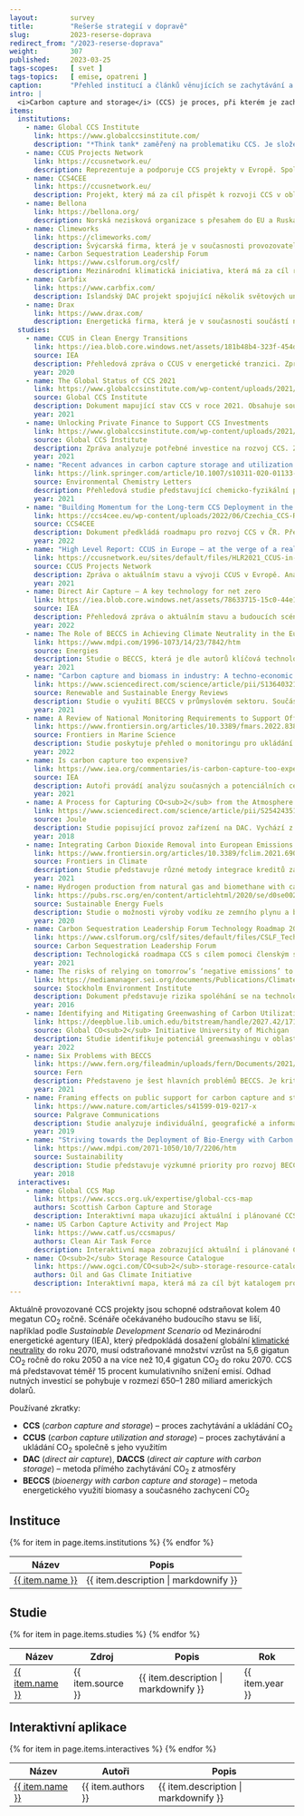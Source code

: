 ```yaml
---
layout:        survey
title:         "Rešerše strategií v dopravě"
slug:          2023-reserse-doprava
redirect_from: "/2023-reserse-doprava"
weight:        307
published:     2023-03-25
tags-scopes:   [ svet ]
tags-topics:   [ emise, opatreni ]
caption:       "Přehled institucí a článků věnujících se zachytávání a ukládání uhlíku z atmosféry."
intro: |
  <i>Carbon capture and storage</i> (CCS) je proces, při kterém je zachytáván CO<sub>2</sub>, který je následně uložen, aby neunikl zpět do atmosféry. Jedná se o potenciálně klíčový nástroj pro mitigaci změn klimatu a je součástí většiny scénářů k dosažení klimatické neutrality.
items:
  institutions:
    - name: Global CCS Institute
      link: https://www.globalccsinstitute.com/
      description: "*Think tank* zaměřený na problematiku CCS. Je složený z národních vlád, soukromých firem, nadnárodních korporací, výzkumných a neziskových organizací. Mezi hlavní cíle organizace patří informování o aktuálních poznatcích, budování narativu ohledně prospěšnosti CCS a zároveň směrování investic do této oblasti."
    - name: CCUS Projects Network
      link: https://ccusnetwork.eu/
      description: Reprezentuje a podporuje CCS projekty v Evropě. Spolupracuje s Evropskou komisí a napomáhá členským státům snižovat emise. Mezi členy patří organizace, které přímo staví či operují CCS projekty v Evropě. Cílem je vytvořit prostor pro sdílení know-how a budování povědomí o existujících CCS projektech.
    - name: CCS4CEE
      link: https://ccusnetwork.eu/
      description: Projekt, který má za cíl přispět k rozvoji CCS v oblasti střední a východní Evropy ve státech V4, Baltských zemích, Slovinsku, Chorvatsku, Rumunsku a na Ukrajině. Do projektu je zapojeno i Norsko. Věnuje se zmapování stavu CCS v zemích střední a východní Evropy, vytváření národních plánů, budování spolupráce mezi místními aktéry a podpoře implementace CCS plánů.
    - name: Bellona
      link: https://bellona.org/
      description: Norská nezisková organizace s přesahem do EU a Ruska, která má za cíl čelit klimatickým výzvám. Identifikuje a prosazuje udržitelná řešení prostřednictvím spolupráce se státy, privátním sektorem, neziskovými organizacemi a obecně s těmi, kdo rozhodují o budoucnosti klimatu. Cílem je skloubit environmentální a sociální prospěšnost s finanční udržitelností. Bellona patřila mezi první neziskové organizace, které začaly propagovat CCS jako nutné a prospěšné řešení, bez kterého nelze splnit aktuální klimatické cíle.
    - name: Climeworks
      link: https://climeworks.com/
      description: Švýcarská firma, která je v současnosti provozovatelem největšího zařízení pro DAC na světě, jenž se nachází na Islandu. Climeworks nabízí možnost jednotlivcům i firmám zakoupit odstranění CO<sub>2</sub> ze vzduchu.
    - name: Carbon Sequestration Leadership Forum
      link: https://www.cslforum.org/cslf/
      description: Mezinárodní klimatická iniciativa, která má za cíl rozvoj technologií CCS prostřednictvím budování povědomí. Prosazuje právní, ekonomické, regulační a institucionální kroky vedoucí k rozvoji CCS. Mezi členy patří státy EU, USA, Čína, Indie, Brazílie a mnoho dalších zemí reprezentujících 60 % světové populace a 80 % globálních emisí.
    - name: Carbfix
      link: https://www.carbfix.com/
      description: Islandský DAC projekt spojující několik světových univerzit a výzkumných center s energetickou firmou Reykjavík Energy. Vzhledem k využití geotermální energie dostupné na Islandu jde o projekt s jednou z nejnižších cen za odstranění tuny CO<sub>2</sub>.
    - name: Drax
      link: https://www.drax.com/
      description: Energetická firma, která je v současnosti součástí některých z největších projektů v oblasti BECCS a konverze elektráren využívajících uhlí na spalování biomasy. V současnosti je ovšem jedním z největších emitentů CO<sub>2</sub> ve Velké Británii. Firma má plán stát se uhlíkově negativní do roku 2030.
  studies:
    - name: CCUS in Clean Energy Transitions
      link: https://iea.blob.core.windows.net/assets/181b48b4-323f-454d-96fb-0bb1889d96a9/CCUS_in_clean_energy_transitions.pdf
      source: IEA
      description: Přehledová zpráva o CCUS v energetické tranzici. Zpráva analyzuje technologickou připravenost napříč CCUS hodnotovým řetězcem. Autoři konstatují, že dosažení uhlíkové neutrality bude v podstatě nemožné bez CCUS. Dle zprávy bude pro dosažení klimatické neutrality v roce 2070 nutné odstraňovat 10,4 gigatun CO<sub>2</sub> ročně a CCUS bude představovat 15 % kumulativního snížení emisí. Je zdůrazněno, že CCUS umožňuje snižování emisí z existující energetické infrastruktury a obtížně transformovatelných průmyslových sektorů. Analyzuje možnost využití CCUS pro výrobu nízkouhlíkového vodíku. V rámci zprávy jsou popsány globální možnosti ukládání zachyceného CO<sub>2</sub>. Dále jsou nabídnuty kroky, jak CCUS podpořit jakožto klíčovou součást klimatické neutrality.
      year: 2020
    - name: The Global Status of CCS 2021
      link: https://www.globalccsinstitute.com/wp-content/uploads/2021/11/Global-Status-of-CCS-2021-Global-CCS-Institute-1121.pdf
      source: Global CCS Institute
      description: Dokument mapující stav CCS v roce 2021. Obsahuje souhrnný přehled a kategorizaci existujících a budovaných CCS projektů. Poskytuje přehled o CCS v národních klimatických plánech.  Prezentuje regionální přehledy zaměřené na severní Ameriku, asijsko-pacifický region, Evropu a sousedící regiony a na státy Rady pro spolupráci arabských států v Zálivu. CCS je v rámci dokumentu propojeno s tématy financování, mezinárodními sítěmi, průmyslem, produkcí vodíku a tématikou ESG.
      year: 2021
    - name: Unlocking Private Finance to Support CCS Investments
      link: https://www.globalccsinstitute.com/wp-content/uploads/2021/06/Unlocking-Private-Finance-for-CCS-Thought-Leadership-Report-1.pdf
      source: Global CCS Institute
      description: Zpráva analyzuje potřebné investice na rozvoj CCS. Zaměřuje se zejména na roli privátního sektoru a představuje nutné zdroje a metody financování. Obsahuje sadu doporučení pro státy, jak investice podpořit. Klíčové je zjištění, že na dosažení *Sustainable Development Scenario* Mezinárodní energetické agentury (IEA) bude zapotřebí investovat 650–1 280 miliard amerických dolarů.
      year: 2021
    - name: "Recent advances in carbon capture storage and utilization technologies: a review"
      link: https://link.springer.com/article/10.1007/s10311-020-01133-3
      source: Environmental Chemistry Letters
      description: Přehledová studie představující chemicko-fyzikální poznatky a technologický pokrok CCS. Studie představuje různé metody CCS společně s jejich finančními náklady. Studie dále pojednává o možnostech geologického ukládání CO<sub>2</sub>. Je zde přítomný přehled možností využití CO<sub>2</sub> například při produkci paliv či v chemickém a potravinářském průmyslu.
      year: 2021
    - name: "Building Momentum for the Long-term CCS Deployment in the CEE Region: CCS National Roadmap Czechia"
      link: https://ccs4cee.eu/wp-content/uploads/2022/06/Czechia_CCS-Roadmap.pdf
      source: CCS4CEE
      description: Dokument předkládá roadmapu pro rozvoj CCS v ČR. Představuje situaci v EU a mapuje stav CCS v české legislativě, strategiích a současné místní zkušenosti, které dle autorů jsou na nízké úrovni a neodpovídají možnému potenciálu. Roadmapa představuje kroky na rozvoj CCS, které jsou děleny do kategorií výzkumu a inovací, regulačního a politického rámce, zapojení stakeholderů a šíření know-how. Roadmapa zohledňuje sociální aspekty a veřejnou podporu. Obsahuje doporučení, která lze vykonat v nejbližší době.
      year: 2022
    - name: "High Level Report: CCUS in Europe – at the verge of a real break-trough"
      link: https://ccusnetwork.eu/sites/default/files/HLR2021_CCUS-in-Europe-at-the-verge-of-a-real-break-trough.pdf
      source: CCUS Projects Network
      description: Zpráva o aktuálním stavu a vývoji CCUS v Evropě. Analyzuje Zelenou dohodu pro Evropu a klimatické právo EU v kontextu CCUS. CCUS je prezentováno jako jediný proveditelný způsob, jak redukovat emise v sektorech jako je například výroba cementu. Zpráva analyzuje vliv ceny uhlíku v rámci EU ETS, změny v průmyslové politice EU, CCUS jako zdroje energie, návaznost na produkci vodíku či rozvoj transportu a ukládání CO<sub>2</sub> jako služby. Představeny jsou bariéry pro CCUS a možné způsoby, jak je překonat.
      year: 2021
    - name: Direct Air Capture – A key technology for net zero
      link: https://iea.blob.core.windows.net/assets/78633715-15c0-44e1-81df-41123c556d57/DirectAirCapture_Akeytechnologyfornetzero.pdf
      source: IEA
      description: Přehledová zpráva o aktuálním stavu a budoucích scénářích vývoje DAC s návazností na klimatickou neutralitu. Podle scénáře IEA bude nutné přes DAC zachytávat 85 megatun CO<sub>2</sub> do roku 2030 a 980 megatun CO<sub>2</sub> v roce 2050 ve srovnání s dnešními 0,01 megatuny CO<sub>2</sub>. Zpráva představuje bariéry a příležitosti, společně s potřebami pro budoucí vývoj. Je přítomný přehled různých metod DAC a mapování odlišných ekonomických výhledů v různých regionech. Autoři představují šest priorit, které by pomohly dalšímu rozvoji.
      year: 2022
    - name: The Role of BECCS in Achieving Climate Neutrality in the European Union
      link: https://www.mdpi.com/1996-1073/14/23/7842/htm
      source: Energies
      description: Studie o BECCS, která je dle autorů klíčová technologie pro dosažení klimatických cílů EU. Je analyzována proveditelnost BECCS z technického, ekonomického i environmentálního hlediska. Dále je analyzována výroba elektřiny a tepla. Dochází k závěru, že BECCS může být důležitým energetickým zdrojem vyvažujícím obnovitelné zdroje, a může tvořit alternativu k plynovým či jaderným elektrárnám. Zároveň upozorňuje na nutnost udržitelného zdroje biomasy.
      year: 2021
    - name: "Carbon capture and biomass in industry: A techno-economic analysis and comparison of negative emission options"
      link: https://www.sciencedirect.com/science/article/pii/S136403212100318X
      source: Renewable and Sustainable Energy Reviews
      description: Studie o využití BECCS v průmyslovém sektoru. Součástí je přehled literatury poukazující na bariéry aplikace BECCS v průmyslu. V rámci modelů počítajících s cenou odstranění tuny CO<sub>2</sub> pod 100 euro se ukazuje velký potenciál pro redukci emisí napříč průmyslovými sektory. U výroby železa, oceli, vodíku a papíru existuje možnost celkových negativních emisí.
      year: 2021
    - name: A Review of National Monitoring Requirements to Support Offshore Carbon Capture and Storage
      link: https://www.frontiersin.org/articles/10.3389/fmars.2022.838309/full
      source: Frontiers in Marine Science
      description: Studie poskytuje přehled o monitoringu pro ukládání CO<sub>2</sub> v geologických formacích v oceánech a mořích. Rozebírá rizika úniků CO<sub>2</sub> v různých fázích jako je transport či ukládání. Největší riziko vidí v únicích z potrubí. Studie poukazuje na malé riziko a dopad úniků. Studie apeluje na vytvoření systému monitoringu pro tyto události a nabízí několik doporučení pro minimalizaci rizik.
      year: 2022
    - name: Is carbon capture too expensive?
      link: https://www.iea.org/commentaries/is-carbon-capture-too-expensive
      source: IEA
      description: Autoři provádí analýzu současných a potenciálních cen CCS. Poukazují na to, že ceny se liší dle metody CCS a mají potenciál klesat. Autoři tvrdí, že pro některé průmysly jde o nejlevnější způsob, jak snižovat své emise a že CCS je nutné pro klimatickou neutralitu. U DAC se cena pohybuje mezi 134–342 americkými dolaru za odstraněnou tunu CO<sub>2</sub>, u výroby elektřiny je rozmezí 50–100 dolarů, u výroby cementu 60–120 dolarů, zatímco u výroby železa a oceli se pohybuje v rozmezí 40–100 dolarů za tunu CO<sub>2</sub>.
      year: 2021
    - name: A Process for Capturing CO<sub>2</sub> from the Atmosphere
      link: https://www.sciencedirect.com/science/article/pii/S2542435118302253
      source: Joule
      description: Studie popisující provoz zařízení na DAC. Vychází z pilotního projektu a popisuje technologické specifikace daného zařízení. V rámci studie se objevuje analýza ceny, která se pohybuje v rozmezí 94–232 amerických dolarů, což je podstatně méně než v předchozích studiích. Výzkumníci jsou zaměstnanci daného DAC provozu.
      year: 2018
    - name: Integrating Carbon Dioxide Removal into European Emissions Trading
      link: https://www.frontiersin.org/articles/10.3389/fclim.2021.690023/full
      source: Frontiers in Climate
      description: Studie představuje různé metody integrace kreditů za CCS do systému obchodování s emisními povolenkami EU ETS. Rozebírá ekonomické, politické a právní bariéry integrace CCS kreditů do systému EU ETS. Zároveň představuje argumenty pro nutnost této integrace. Studie poukazuje na možnosti této integrace pro rozvoj CCS technologií a zaměřuje se na BECCS a DAC jako nejvhodnější kandidáty pro začlenění do systému EU ETS.
      year: 2021
    - name: Hydrogen production from natural gas and biomethane with carbon capture and storage – A techno-environmental analysis
      link: https://pubs.rsc.org/en/content/articlehtml/2020/se/d0se00222d
      source: Sustainable Energy Fuels
      description: Studie o možnosti výroby vodíku ze zemního plynu a biometanu s využitím CCS. Klíčové je zjištění, že v kombinaci s CCS se může produkce vodíku z plynu blížit z hlediska emisní zátěže produkci vodíku z obnovitelných zdrojů, zatímco produkce vodíku z biometanu skýtá možnosti negativních emisí.
      year: 2020
    - name: Carbon Sequestration Leadership Forum Technology Roadmap 2021
      link: https://www.cslforum.org/cslf/sites/default/files/CSLF_Tech_Roadmap_2021_final_0.pdf
      source: Carbon Sequestration Leadership Forum
      description: Technologická roadmapa CCS s cílem pomoci členským státům Carbon Sequestration Leadership Forum implementovat nutné kroky pro rozvoj CCS do svých národních strategií. Dokument mapuje klíčové kroky v oblasti zachytávání, transportace, uchovávání a využití CO<sub>2</sub> a dává doporučení co mají jednotlivé členské státy či regiony dělat.
      year: 2021
    - name: The risks of relying on tomorrow’s ‘negative emissions’ to guide today’s mitigation action
      link: https://mediamanager.sei.org/documents/Publications/Climate/SEI-WP-2016-08-Negative-emissions.pdf
      source: Stockholm Environment Institute
      description: Dokument představuje rizika spoléhání se na technologie negativních emisí jako BECCS. Závěr je, že spoléhání se na budoucí snížení emisí přes CCS může zpomalovat snižování dnešních emisí. Je zdůrazněno riziko toho, že technologie negativních emisí se nakonec ukážou být neproveditelné na potřebné škále či jejich použití bude mít negativní sociální a ekologické důsledky.
      year: 2016
    - name: Identifying and Mitigating Greenwashing of Carbon Utilization Products
      link: https://deepblue.lib.umich.edu/bitstream/handle/2027.42/171930/Greenwashing%20of%20Carbon%20Utilization%202022.pdf?sequence=4&isAllowed=y
      source: Global CO<sub>2</sub> Initiative University of Michigan
      description: Studie identifikuje potenciál greenwashingu v oblasti CCUS. Ukazuje hlavní potenciální způsoby, kterým mohou projekty CCUS být prezentovány jako více ekologické, než ve skutečnosti jsou. Studie poskytuje sadu doporučení, která by měla zajistit, že dopad technologií CCUS bude pozitivní a nedojde ke greenwashingu.
      year: 2022
    - name: Six Problems with BECCS
      link: https://www.fern.org/fileadmin/uploads/fern/Documents/2021/Six_problems_with_BECCS.pdf
      source: Fern
      description: Představeno je šest hlavních problémů BECCS. Je kritizován předpoklad, že bioenergie je uhlíkově neutrální. Dále je kritizováno ohrožení biodiverzity a snížení potravinové bezpečnosti vzhledem k prostorovým nárokům pěstování biomasy potřebné ke škálovatelnosti BECCS. Zmíněny jsou zároveň nároky na vodu a možnost prodlužování životnosti fosilní infrastruktury vzhledem k očekávanému využití BECCS v budoucnosti.
      year: 2021
    - name: Framing effects on public support for carbon capture and storage
      link: https://www.nature.com/articles/s41599-019-0217-x
      source: Palgrave Communications
      description: Studie analyzuje individuální, geografické a informační faktory, které ovlivňují vnímání CCS veřejností. Porovnává pět zemí a jejich míru akceptace. Studie řeší, jak lze zvýšit podporu pro tyto projekty. Ukazuje, že CCS je kontroverzní technologie a že míra ochoty se liší podle toho, zda jde pouze o CCS nebo CCUS, jak je téma rámováno, a to zda se mluví i o nákladech.
      year: 2019
    - name: "Striving towards the Deployment of Bio-Energy with Carbon Capture and Storage (BECCS): A Review of Research Priorities and Assessment Needs"
      link: https://www.mdpi.com/2071-1050/10/7/2206/htm
      source: Sustainability
      description: Studie představuje výzkumné priority pro rozvoj BECCS, které je viděno jako jedna z nejslibnějších technologií pro mitigaci změny klimatu a dosažení klimatické neutrality. V rámci studie je poukázáno na mezery ve výzkumu týkajícího se BECCS zejména z hlediska vlivu na udržitelnost a využívání půdy. Podle autorů je možné tyto nejistoty a další bariéry k rozvoji BECCS do budoucna vyřešit a studie předkládá několik klíčových doporučení.
      year: 2018
  interactives:
    - name: Global CCS Map
      link: https://www.sccs.org.uk/expertise/global-ccs-map
      authors: Scottish Carbon Capture and Storage
      description: Interaktivní mapa ukazující aktuální i plánované CCS projekty po celém světě. Mapa ukazuje projekty zachycující více než 500 000 tun CO<sub>2</sub> ročně. Ovšem obsahuje i menší zařízení, pokud se jedná například o významné pilotní projekty.
    - name: US Carbon Capture Activity and Project Map
      link: https://www.catf.us/ccsmapus/
      authors: Clean Air Task Force
      description: Interaktivní mapa zobrazující aktuální i plánované CCS projekty v USA, Evropě a na Blízkém východě. Projekty jsou kategorizovány podle velikosti a typu.
    - name: CO<sub>2</sub> Storage Resource Catalogue
      link: https://www.ogci.com/CO<sub>2</sub>-storage-resource-catalogue/
      authors: Oil and Gas Climate Initiative
      description: Interaktivní mapa, která má za cíl být katalogem pro hodnocení možností geologického ukládání CO<sub>2</sub> po celém světě.
---
```


Aktuálně provozované CCS projekty jsou schopné odstraňovat kolem 40 megatun CO<sub>2</sub> ročně. Scénáře očekávaného budoucího stavu se liší, například podle *Sustainable Development Scenario* od Mezinárodní energetické agentury (IEA), který předpokládá dosažení globální [klimatické neutrality](/explainery/uhlikova-neutralita) do roku 2070, musí odstraňované množství vzrůst na 5,6 gigatun CO<sub>2</sub> ročně do roku 2050 a na více než 10,4 gigatun CO<sub>2</sub> do roku 2070. CCS má představovat téměř 15 procent kumulativního snížení emisí. Odhad nutných investicí se pohybuje v rozmezí 650–1 280 miliard amerických dolarů.

Používané zkratky:

* __CCS__ (*carbon capture and storage*) – proces zachytávání a ukládání CO<sub>2</sub>
* __CCUS__ (*carbon capture utilization and storage*) – proces zachytávání a ukládání CO<sub>2</sub> společně s jeho využitím
* __DAC__ (*direct air capture*), __DACCS__ (*direct air capture with carbon storage*) – metoda přímého zachytávání CO<sub>2</sub> z atmosféry
* __BECCS__ (*bioenergy with carbon capture and storage*) – metoda energetického využití biomasy a současného zachycení CO<sub>2</sub>

## Instituce

<table class="table table-striped table-hover mt-4 mb-4">
  <thead>
    <tr>
      <th scope="col" class="text-uppercase">Název</th>
      <th scope="col" class="text-uppercase">Popis</th>
    </tr>
  </thead>
  <tbody>
    {% for item in page.items.institutions %}
    <tr>
      <td class="align-middle font-weight-bold">
        <a href="{{ item.link }}">{{ item.name }}</a>
      </td>
      <td class="align-middle">{{ item.description | markdownify }}</td>
    </tr>
    {% endfor %}
  </tbody>
</table>


## Studie

<table class="table table-striped table-hover mt-4 mb-4">
  <thead>
    <tr>
      <th scope="col" class="text-uppercase">Název</th>
      <th scope="col" class="text-uppercase">Zdroj</th>
      <th scope="col" class="text-uppercase">Popis</th>
      <th scope="col" class="text-uppercase">Rok</th>
    </tr>
  </thead>
  <tbody>
    {% for item in page.items.studies %}
    <tr>
      <td class="align-middle font-weight-bold">
        <a href="{{ item.link }}">{{ item.name }}</a>
      </td>
      <td class="align-middle">{{ item.source }}</td>
      <td class="align-middle">{{ item.description | markdownify }}</td>
      <td class="align-middle">{{ item.year }}</td>
    </tr>
    {% endfor %}
  </tbody>
</table>

## Interaktivní aplikace

<table class="table table-striped table-hover mt-4 mb-4">
  <thead>
    <tr>
      <th scope="col" class="text-uppercase">Název</th>
      <th scope="col" class="text-uppercase">Autoři</th>
      <th scope="col" class="text-uppercase">Popis</th>
    </tr>
  </thead>
  <tbody>
    {% for item in page.items.interactives %}
    <tr>
      <td class="align-middle font-weight-bold">
        <a href="{{ item.link }}">{{ item.name }}</a>
      </td>
      <td class="align-middle">{{ item.authors }}</td>
      <td class="align-middle">{{ item.description | markdownify }}</td>
    </tr>
    {% endfor %}
  </tbody>
</table>
